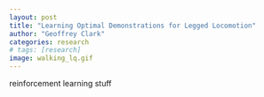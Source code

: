 ```yaml
---
layout: post
title: "Learning Optimal Demonstrations for Legged Locomotion"
author: "Geoffrey Clark"
categories: research
# tags: [research]
image: walking_lq.gif
---
```


reinforcement learning stuff